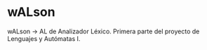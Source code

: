 # wALson
wALson -> AL de Analizador Léxico. Primera parte del proyecto de Lenguajes y Autómatas I. 
